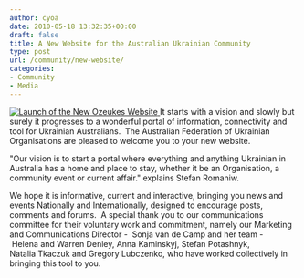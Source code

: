 ```yaml
---
author: cyoa
date: 2010-05-18 13:32:35+00:00
draft: false
title: A New Website for the Australian Ukrainian Community
type: post
url: /community/new-website/
categories:
- Community
- Media
---
```


[![Launch of the New Ozeukes Website](http://www.ozeukes.com/wp-content/uploads/2010/05/launch_banner.gif)
](http://www.ozeukes.com/wp-content/uploads/2010/05/launch_banner.gif)It starts with a vision and slowly but surely it progresses to a wonderful portal of information, connectivity and tool for Ukrainian Australians.  The Australian Federation of Ukrainian Organisations are pleased to welcome you to your new website.

"Our vision is to start a portal where everything and anything Ukrainian in Australia has a home and place to stay, whether it be an Organisation, a community event or current affair." explains Stefan Romaniw.

We hope it is informative, current and interactive, bringing you news and events Nationally and Internationally, designed to encourage posts, comments and forums.  A special thank you to our communications committee for their voluntary work and commitment, namely our Marketing and Communications Director -  Sonja van de Camp and her team -  Helena and Warren Denley, Anna Kaminskyj, Stefan Potashnyk, Natalia Tkaczuk and Gregory Lubczenko, who have worked collectively in bringing this tool to you.
